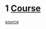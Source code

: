 # 1 [Course](./)
[source](https://www.udemy.com/course/unity-2d-dungeon-gunner-roguelike-development-course/learn/lecture/28588897?start=555#questions)
